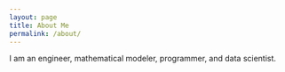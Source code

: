```yaml
---
layout: page
title: About Me
permalink: /about/
---
```


I am an engineer, mathematical modeler, programmer, and data scientist.
